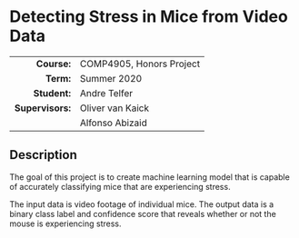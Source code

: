 # Detecting Stress in Mice from Video Data

<style>
    td:first-child {
        text-align: right;
        width: 100px;
        font-weight: bold;
    }
</style>


<table>
    <tr>
        <td> Course: </td>
        <td> COMP4905, Honors Project </td>
    </tr>
    <tr>
        <td> Term: </td>
        <td> Summer 2020 </td>
    </tr>
    <tr>
        <td> Student: </td>
        <td> Andre Telfer </td>
    </tr>
    <tr>
        <td> Supervisors: </td>
        <td> Oliver van Kaick</td>
    </tr>
    <tr>
        <td> </td>
        <td> Alfonso Abizaid</td>
    </tr>
</table>

## Description
The goal of this project is to create machine learning model that
is capable of accurately classifying mice that are
experiencing stress. 

The input data is video footage of
individual mice. The output data is a binary class
label and confidence score that reveals whether or not
the mouse is experiencing stress.

